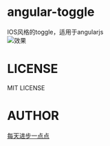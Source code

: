 # angular-toggle
IOS风格的toggle，适用于angularjs    
![效果](http://picturescdn.qiniudn.com/toggle.jpg)
# LICENSE
MIT LICENSE
# AUTHOR
[每天进步一点点](http://www.ddhigh.com)
